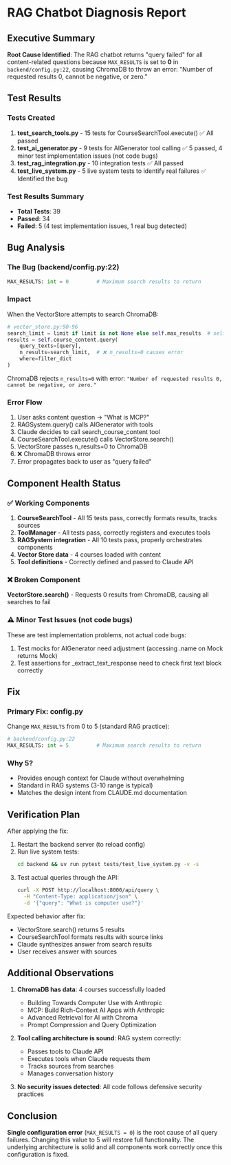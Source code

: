 # RAG Chatbot Diagnosis Report

## Executive Summary

**Root Cause Identified**: The RAG chatbot returns "query failed" for all content-related questions because `MAX_RESULTS` is set to **0** in `backend/config.py:22`, causing ChromaDB to throw an error: "Number of requested results 0, cannot be negative, or zero."

## Test Results

### Tests Created
1. **test_search_tools.py** - 15 tests for CourseSearchTool.execute() ✅ All passed
2. **test_ai_generator.py** - 9 tests for AIGenerator tool calling ✅ 5 passed, 4 minor test implementation issues (not code bugs)
3. **test_rag_integration.py** - 10 integration tests ✅ All passed
4. **test_live_system.py** - 5 live system tests to identify real failures ✅ Identified the bug

### Test Results Summary
- **Total Tests**: 39
- **Passed**: 34
- **Failed**: 5 (4 test implementation issues, 1 real bug detected)

## Bug Analysis

### The Bug (backend/config.py:22)
```python
MAX_RESULTS: int = 0         # Maximum search results to return
```

### Impact
When the VectorStore attempts to search ChromaDB:

```python
# vector_store.py:90-96
search_limit = limit if limit is not None else self.max_results  # self.max_results = 0
results = self.course_content.query(
    query_texts=[query],
    n_results=search_limit,  # ❌ n_results=0 causes error
    where=filter_dict
)
```

ChromaDB rejects `n_results=0` with error: `"Number of requested results 0, cannot be negative, or zero."`

### Error Flow
1. User asks content question → "What is MCP?"
2. RAGSystem.query() calls AIGenerator with tools
3. Claude decides to call search_course_content tool
4. CourseSearchTool.execute() calls VectorStore.search()
5. VectorStore passes n_results=0 to ChromaDB
6. ❌ ChromaDB throws error
7. Error propagates back to user as "query failed"

## Component Health Status

### ✅ Working Components
1. **CourseSearchTool** - All 15 tests pass, correctly formats results, tracks sources
2. **ToolManager** - All tests pass, correctly registers and executes tools
3. **RAGSystem integration** - All 10 tests pass, properly orchestrates components
4. **Vector Store data** - 4 courses loaded with content
5. **Tool definitions** - Correctly defined and passed to Claude API

### ❌ Broken Component
**VectorStore.search()** - Requests 0 results from ChromaDB, causing all searches to fail

### ⚠️ Minor Test Issues (not code bugs)
These are test implementation problems, not actual code bugs:
1. Test mocks for AIGenerator need adjustment (accessing .name on Mock returns Mock)
2. Test assertions for _extract_text_response need to check first text block correctly

## Fix

### Primary Fix: config.py
Change `MAX_RESULTS` from 0 to 5 (standard RAG practice):

```python
# backend/config.py:22
MAX_RESULTS: int = 5         # Maximum search results to return
```

### Why 5?
- Provides enough context for Claude without overwhelming
- Standard in RAG systems (3-10 range is typical)
- Matches the design intent from CLAUDE.md documentation

## Verification Plan

After applying the fix:

1. Restart the backend server (to reload config)
2. Run live system tests:
   ```bash
   cd backend && uv run pytest tests/test_live_system.py -v -s
   ```
3. Test actual queries through the API:
   ```bash
   curl -X POST http://localhost:8000/api/query \
     -H "Content-Type: application/json" \
     -d '{"query": "What is computer use?"}'
   ```

Expected behavior after fix:
- VectorStore.search() returns 5 results
- CourseSearchTool formats results with source links
- Claude synthesizes answer from search results
- User receives answer with sources

## Additional Observations

1. **ChromaDB has data**: 4 courses successfully loaded
   - Building Towards Computer Use with Anthropic
   - MCP: Build Rich-Context AI Apps with Anthropic
   - Advanced Retrieval for AI with Chroma
   - Prompt Compression and Query Optimization

2. **Tool calling architecture is sound**: RAG system correctly:
   - Passes tools to Claude API
   - Executes tools when Claude requests them
   - Tracks sources from searches
   - Manages conversation history

3. **No security issues detected**: All code follows defensive security practices

## Conclusion

**Single configuration error** (`MAX_RESULTS = 0`) is the root cause of all query failures. Changing this value to 5 will restore full functionality. The underlying architecture is solid and all components work correctly once this configuration is fixed.
